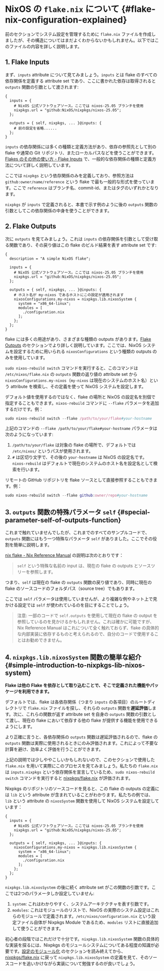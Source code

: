 # NixOS の `flake.nix` について {#flake-nix-configuration-explained}

前のセクションでシステム設定を管理するために `flake.nix` ファイルを作成しましたが、その構造についてはまだよくわからないかもしれません。以下ではこのファイルの内容を詳しく説明します。

## 1. Flake Inputs

まず、`inputs` attribute について見てみましょう。`inputs` とは flake のすべての依存関係を定義する attribute set であり、ここに書かれた依存は取得されると `outputs` 関数の引数として渡されます:

```nix{2-5,7}
{
  inputs = {
    # NixOS 公式ソフトウェアソース。ここでは nixos-25.05 ブランチを使用
    nixpkgs.url = "github:NixOS/nixpkgs/nixos-25.05";
  };

  outputs = { self, nixpkgs, ... }@inputs: {
    # 前の設定を省略......
  };
}
```

`inputs` の依存関係には多くの種類と定義方法があり、依存の参照先として別の flake や通常の Git リポジトリ、またローカルパスなどを使うことができます。[Flakes のその他の使い方 - Flake Inputs](../other-usage-of-flakes/inputs.md) で、一般的な依存関係の種類と定義方法について詳しく説明しています。

ここでは `nixpkgs` という依存関係のみを定義しており、参照方法は `github:owner/name/reference` という flake で最も一般的な形式を使っています。ここで `reference` はブランチ名、commit-id、またはタグのいずれかとなります。

`nixpkgs` が `inputs` で定義されると、本書で示す例のように後の `outputs` 関数の引数としてこの依存関係の中身を使うことができます。

## 2. Flake Outputs

次に `outputs` を見てみましょう。これは `inputs` の依存関係を引数として受け取る関数であり、その戻り値はこの flake のビルド結果を表す attribute set です:

```nix{11-19}
{
  description = "A simple NixOS flake";

  inputs = {
    # NixOS 公式ソフトウェアソース。ここでは nixos-25.05 ブランチを使用
    nixpkgs.url = "github:NixOS/nixpkgs/nixos-25.05";
  };

  outputs = { self, nixpkgs, ... }@inputs: {
    # ホスト名が my-nixos であるホストにこの設定が適用されます
    nixosConfigurations.my-nixos = nixpkgs.lib.nixosSystem {
      system = "x86_64-linux";
      modules = [
        ./configuration.nix
      ];
    };
  };
}
```

flake には多くの用途があり、さまざまな種類の outputs があります。[Flake Outputs](../other-usage-of-flakes/outputs.md) のセクションでより詳しく説明しています。ここでは、NixOS システムを設定するために用いられる `nixosConfigurations` という種類の outputs のみを使用しています。

`sudo nixos-rebuild switch` コマンドを実行すると、このコマンドは `/etc/nixos/flake.nix` の `outputs` 関数の返り値の attribute set から `nixosConfigurations.my-nixos`（`my-nixos` は現在のシステムのホスト名）という attribute を検索し、その定義を使って NixOS システムを設定します。

デフォルト値を使用するのではなく、flake の場所と NixOS の設定名を別個で指定することもできます。`nixos-rebuild` コマンドに `--flake` パラメータを追加するだけです。例：

```nix
sudo nixos-rebuild switch --flake /path/to/your/flake#your-hostname
```

上記のコマンドの `--flake /path/to/your/flake#your-hostname` パラメータは次のようになっています:

1. `/path/to/your/flake` は対象の flake の場所で、デフォルトでは `/etc/nixos/` というパスが使用されます。
2. `#` は区切り文字で、その後の `your-hostname` は NixOS の設定名です。`nixos-rebuild` はデフォルトで現在のシステムのホスト名を設定名として検索を行います。

リモートの GitHub リポジトリを flake ソースとして直接参照することもできます。例：

```nix
sudo nixos-rebuild switch --flake github:owner/repo#your-hostname
```

## 3. `outputs` 関数の特殊パラメータ `self` {#special-parameter-self-of-outputs-function}

これまで触れていませんでしたが、これまでのすべてのサンプルコードで、`outputs` 関数にはもう一つ特殊なパラメータ `self` がありました。ここでその役割を簡単に説明します。

[nix flake - Nix Reference Manual] の説明は次のとおりです：

> `self` という特殊な名前の input は、現在の flake の outputs とソースツリーを参照します。

つまり、`self` は現在の flake の `outputs` 関数の戻り値であり、同時に現在の flake のソースコードのフォルダパス（source tree）でもあります。

ここでは `self` パラメータは使用していませんが、より複雑な例やネット上で見かける設定では `self` が使われているのを目にすることでしょう。

> 注意: 一部のコードで `self.outputs` を使用して現在の flake の output を参照しているのを見かけるかもしれません。これは確かに可能ですが、Nix Reference Manual はこれについて全く触れておらず、flake の具体的な内部実装に依存するものと考えられるので、自分のコードで使用することはお勧めできません。

## 4. `nixpkgs.lib.nixosSystem` 関数の簡単な紹介 {#simple-introduction-to-nixpkgs-lib-nixos-system}

**Flake は他の Flake を依存として取り込むことで、そこで定義された機能やパッケージを利用できます。**

デフォルトでは、flake は各依存関係（つまり `inputs` の各項目）のルートディレクトリで `flake.nix` ファイルを探し、それらの `outputs` 関数を**遅延評価**します。次に、これらの関数が返す attribute set を自身の `outputs` 関数の引数として渡し、現在の flake において依存する他の flake が提供する機能を使用できるようにします。

より正確に言うと、各依存関係の `outputs` 関数は遅延評価されるので、flake の `outputs` 関数は実際に使用されるときにのみ評価されます。これによって不要な計算を避け、効率よく評価を行うことができます。

上記の説明では少しややこしいかもしれないので、このセクションで使用した `flake.nix` を用いて実際にこのプロセスを見てみましょう。私たちの `flake.nix` は `inputs.nixpkgs` という依存関係を宣言しているため、`sudo nixos-rebuild switch` コマンドを実行すると [nixpkgs/flake.nix] が評価されます。

Nixpkgs のリポジトリのソースコードを見ると、この flake の outputs の定義には `lib` という attribute が含まれていることがわかります。私たちの例では、`lib` という attribute の `nixosSystem` 関数を使用して NixOS システムを設定しています：

```nix{8-13}
{
  inputs = {
    # NixOS 公式ソフトウェアソース。ここでは nixos-25.05 ブランチを使用
    nixpkgs.url = "github:NixOS/nixpkgs/nixos-25.05";
  };

  outputs = { self, nixpkgs, ... }@inputs: {
    nixosConfigurations.my-nixos = nixpkgs.lib.nixosSystem {
      system = "x86_64-linux";
      modules = [
        ./configuration.nix
      ];
    };
  };
}
```

`nixpkgs.lib.nixosSystem` の後に続く attribute set がこの関数の引数です。ここでは2つのパラメータしか設定していません:

1. `system`: これはわかりやすく、システムアーキテクチャを表す引数です。
2. `modules`: これはモジュールのリストで、NixOS の実際のシステム設定はこれらのモジュールで定義されます。`/etc/nixos/configuration.nix` という設定ファイル自体が Nixpkgs Module であるため、`modules` リストに直接追加して使うことができます。

初心者の段階ではこれだけで十分です。`nixpkgs.lib.nixosSystem` 関数の具体的な実装を探るには、Nixpkgs のモジュールシステムについてある程度の知識が必要です。[設定のモジュール化](./modularize-the-configuration.md) のセクションを読み終えてから、[nixpkgs/flake.nix] に戻って `nixpkgs.lib.nixosSystem` の定義を見て、そのソースコードを追いかけながら実装について勉強するのが良いでしょう。

[nix flake - Nix Reference Manual]: https://nixos.org/manual/nix/stable/command-ref/new-cli/nix3-flake#flake-inputs
[nixpkgs/flake.nix]: https://github.com/NixOS/nixpkgs/tree/nixos-25.05/flake.nix
[nixpkgs/nixos/lib/eval-config.nix]: https://github.com/NixOS/nixpkgs/tree/nixos-25.05/nixos/lib/eval-config.nix
[Module System - Nixpkgs]: https://github.com/NixOS/nixpkgs/blob/nixos-25.05/doc/module-system/module-system.chapter.md
[nixpkgs/nixos-25.05/lib/modules.nix - _module.args]: https://github.com/NixOS/nixpkgs/blob/nixos-25.05/lib/modules.nix#L122-L184
[nixpkgs/nixos-25.05/nixos/doc/manual/development/option-types.section.md#L237-L244]: https://github.com/NixOS/nixpkgs/blob/nixos-25.05/nixos/doc/manual/development/option-types.section.md?plain=1#L237-L244
